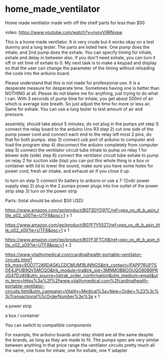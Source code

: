 # home_made_ventilator
Home made ventilator made with off the shelf parts for less than $50

video: https://www.youtube.com/watch?v=nvoyV9RNvaw

This is a home made ventilator.  It is very crude but it works okay on a test dummy and a lung tester.  The parts are listed here.  One pump does the inhale, and 2nd pump does the exhale.  You can specify timing for inhale, exhale and delay in between also.  If you don't need exhale, you can turn it off or set time of exhale to 0.   My next task is to make a keypad and display so that the user can change the parameter of the timing without reloading the code into the arduino board.

Please understand that this is not made for professional use.  It is a desperate measure for desperate time.  Sometimes having one is better than NOTHING at all.  Please do not blame me for anything, just trying to do what I can.  With 3 seconds of pump time for inhale, you get about 500ml of air which is average size breath.  So just adjust the time for more or less air.  Same for exhale.  You can use a lung tester to test amount of air and pressure.

assembly, should take about 5 minutes, do not plug in the pumps yet
step 1) connect the relay board to the arduino Uno R3
step 2) cut one side of the pump power cord and connect each end to the relay left most 2 pins, do that for both pumps.
step 3) connect usb port of arduino to computer and load the program
step 4) disconnect the arduino completely from computer
step 5) connect the ventilator circuit tube inhale to pump on relay 1 for blower side (side)
step 6) connect the ventilator circuit tube exhale to pump on relay 2 for suction side (top)
you can put this whole thing in a box or container with lid to lower the sound, make sure you have some holes for power cord, fresh air intake, and exhaust air if you close it up.

to turn on
step 1) connect 9v battery to arduino or use a 7-12vdc power supply
step 2) plug in the 2 pumps power plugs into live outlet of the power strip
step 3) turn on the power strip

Parts:  (total should be about $50 USD)

https://www.amazon.com/gp/product/B073DYD97C/ref=ppx_yo_dt_b_asin_title_o02_s00?ie=UTF8&psc=1  x 1

https://www.amazon.com/gp/product/B07F7Y55Z7/ref=ppx_yo_dt_b_asin_title_o02_s00?ie=UTF8&psc=1  x  1 

https://www.amazon.com/gp/product/B07F3FTCXB/ref=ppx_yo_dt_b_asin_title_o02_s00?ie=UTF8&psc=1  x 2

https://www.vitalitymedical.com/cardinalhealth-portable-ventilator-circuits.html?trk_msg=8OD7T28RD4GKLCDCMUM1BJNNGS&trk_contact=IFAPP76UP7SOE4JPUB9QVSMCQO&trk_module=tra&trk_sid=3MNMOB8OOUQO80B9PRJG47DJ40&utm_source=listrak_order_confirmation&utm_medium=email&utm_term=https%3a%2f%2fwww.vitalitymedical.com%2fcardinalhealth-portable-ventilator-circuits.html&utm_campaign=Vitality+Medical%3a+New+Order+%23%3c%3cTransactional%5cOrderNumber%3e%3e x 1 

a power strip

a box / container

You can switch to compatible components

For example, the arduino boards and relay shield are all the same despite the brands, as long as they are made to fit.
The pumps spec are very similar between anything in that price range
the ventilator circuits pretty much all the same, one hose for inhale, one for exhale, one Y adapter

